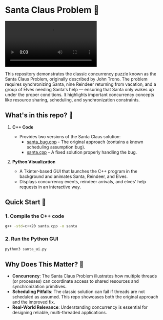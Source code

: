 # Santa Claus Problem :santa:

<video src="https://github.com/LaurieWired/SantaClausProblem/blob/main/images/SantaDemo.mp4" controls autoplay loop>
Your browser does not support the video tag.
</video>

This repository demonstrates the classic concurrency puzzle known as the Santa Claus Problem, originally described by John Trono. The problem requires synchronizing Santa, nine Reindeer returning from vacation, and a group of Elves needing Santa's help — ensuring that Santa only wakes up under the proper conditions. It highlights important concurrency concepts like resource sharing, scheduling, and synchronization constraints.

## What's in this repo? :mag_right:

1. **C++ Code**  
   - Provides two versions of the Santa Claus solution:
     - [santa_bug.cpp](https://github.com/LaurieWired/SantaClausProblem/blob/main/santa_bug.cpp) - The original approach (contains a known scheduling assumption bug).
     - [santa.cpp](https://github.com/LaurieWired/SantaClausProblem/blob/main/santa.cpp) - A fixed solution properly handling the bug.

2. **Python Visualization**  
   - A Tkinter-based GUI that launches the C++ program in the background and animates Santa, Reindeer, and Elves.
   - Displays concurrency events, reindeer arrivals, and elves' help requests in an interactive way.

## Quick Start :runner:

### 1. Compile the C++ code
```bash
g++ -std=c++20 santa.cpp -o santa
```

### 2. Run the Python GUI
```bash
python3 santa_ui.py
```

## Why Does This Matter? :thinking:

- **Concurrency**: The Santa Claus Problem illustrates how multiple threads (or processes) can coordinate access to shared resources and synchronization primitives.
- **Scheduling Pitfalls**: The classic solution can fail if threads are not scheduled as assumed. This repo showcases both the original approach and the improved fix.
- **Real-World Relevance**: Understanding concurrency is essential for designing reliable, multi-threaded applications.
